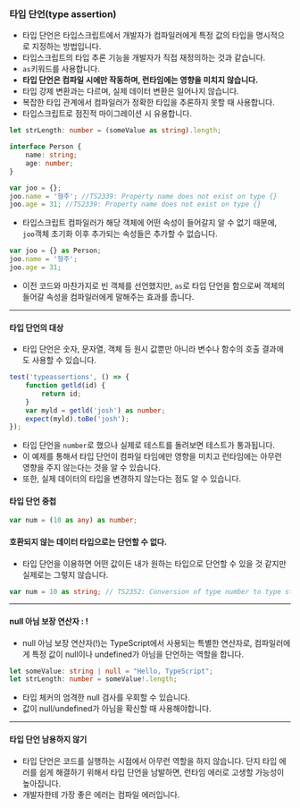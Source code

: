 ### 타입 단언(type assertion)
* 타입 단언은 타입스크립트에서 개발자가 컴파일러에게 특정 값의 타입을 명시적으로 지정하는 방법입니다.
* 타입스크립트의 타입 추론 기능을 개발자가 직접 재정의하는 것과 같습니다.
* `as`키워드를 사용합니다.
* **타입 단언은 컴파일 시에만 작동하며, 런타임에는 영향을 미치지 않습니다.**
* 타입 강제 변환과는 다르며, 실제 데이터 변환은 일어나지 않습니다.
* 복잡한 타입 관계에서 컴파일러가 정확한 타입을 추론하지 못할 때 사용합니다.
* 타입스크립트로 점진적 마이그레이션 시 유용합니다.

```ts
let strLength: number = (someValue as string).length;
```

```ts
interface Person {
	name: string;
	age: number;
}

var joo = {};
joo.name = '형주'; //TS2339: Property name does not exist on type {}
joo.age = 31; //TS2339: Property name does not exist on type {}
```
* 타입스크립트 컴파일러가 해당 객체에 어떤 속성이 들어갈지 알 수 없기 때문에, `joo`객체 초기화 이후 추가되는 속성들은 추가할 수 없습니다.
```ts
var joo = {} as Person;
joo.name = '형주';
joo.age = 31;
```
* 이전 코드와 마찬가지로 빈 객체를 선언했지만, `as`로 타입 단언을 함으로써 객체의 들어갈 속성을 컴파일러에게 말해주는 효과를 줍니다.
---
#### 타입 단언의 대상
* 타입 단언은 숫자, 문자열, 객체 등 원시 값뿐만 아니라 변수나 함수의 호출 결과에도 사용할 수 있습니다.
```ts
test('typeassertions', () => {  
    function getld(id) {  
        return id;  
    }  
    var myld = getld('josh') as number;  
    expect(myld).toBe('josh');  
});
```
* 타입 단언을 `number`로 했으나 실제로 테스트를 돌려보면 테스트가 통과됩니다.
* 이 예제를 통해서 타입 단언이 컴파일 타임에만 영향을 미치고 런타임에는 아무런 영향을 주지 않는다는 것을 알 수 있습니다.
* 또한, 실제 데이터의 타입을 변경하지 않는다는 점도 알 수 있습니다.
#### 타입 단언 중첩
```ts
var num = (10 as any) as number;
```
#### 호환되지 않는 데이터 타입으로는 단언할 수 없다.
* 타입 단언을 이용하면 어떤 값이든 내가 원하는 타입으로 단언할 수 있을 것 같지만 실제로는 그렇지 않습니다.
```ts
var num = 10 as string; // TS2352: Conversion of type number to type string may be a mistake because neither type sufficiently overlaps with the other. If this was intentional, convert the expression to unknown first.
```
---
#### null 아님 보장 연산자 : !
* null 아님 보장 연산자(!)는 TypeScript에서 사용되는 특별한 연산자로, 컴파일러에게 특정 값이 null이나 undefined가 아님을 단언하는 역할을 합니다.
```ts
let someValue: string | null = "Hello, TypeScript";
let strLength: number = someValue!.length;
```
* 타입 체커의 엄격한 null 검사를 우회할 수 있습니다.
* 값이 null/undefined가 아님을 확신할 때 사용해야합니다.
---
#### 타입 단언 남용하지 않기
* 타입 단언은 코드를 실행하는 시점에서 아무런 역할을 하지 않습니다. 단지 타입 에러를 쉽게 해결하기 위해서 타입 단언을 남발하면, 런타임 에러로 고생할 가능성이 높아집니다.
* 개발자한테 가장 좋은 에러는 컴파일 에러입니다.